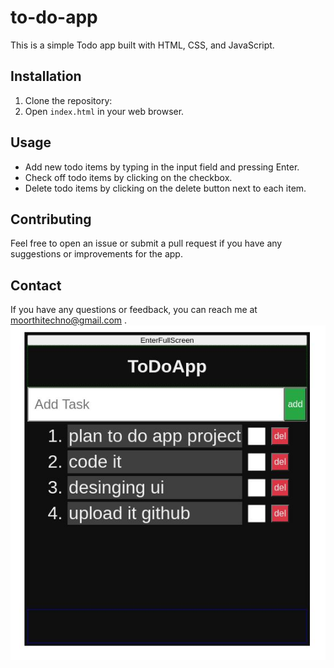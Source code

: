 # to-do-app
This is a simple Todo app built with HTML, CSS, and JavaScript.

## Installation

1. Clone the repository:
2. Open `index.html` in your web browser.
## Usage

- Add new todo items by typing in the input field and pressing Enter.
- Check off todo items by clicking on the checkbox.
- Delete todo items by clicking on the delete button next to each item.

## Contributing
Feel free to open an issue or submit a pull request if you have any suggestions or improvements for the app.
## Contact

If you have any questions or feedback, you can reach me at moorthitechno@gmail.com .
![App preview](app_preview.jpg)